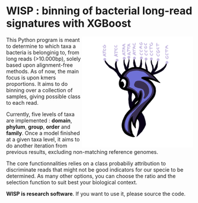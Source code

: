 # WISP : binning of bacterial long-read signatures with XGBoost 

<img align="right" src=https://github.com/Tharos-ux/wisp/blob/master/preview/WISP.png alt="wisp logo" width="300"/>

This Python program is meant to determine to which taxa a bacteria is belonginig to, from long reads (>10.000bp), solely based upon alignment-free methods. As of now, the main focus is upon kmers proportions. It aims to do binning over a collection of samples, giving possible class to each read.

Currently, five levels of taxa are implemented : **domain**, **phylum**, **group**, **order** and **family**.
Once a model finished at a given taxa level, it aims to do another iteration from previous results, excluding non-matching reference genomes.

The core functionnalities relies on a class probabiliy attribution to discriminate reads that might not be good indicators for our specie to be determined. As many other options, you can choose the ratio and the selection function to suit best your biological context.

**WISP is research software**. If you want to use it, please source the code. 